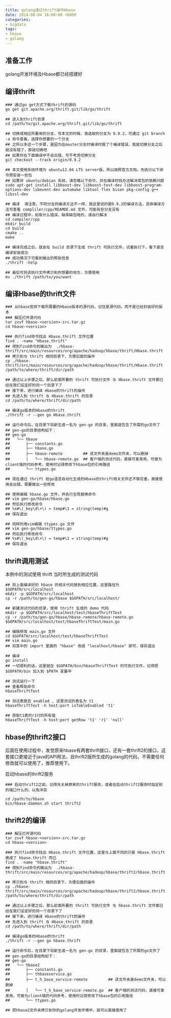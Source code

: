 ```yaml
---
title: golang通过thrift操作Hbase
date: 2014-08-04 16:00:00 +0800
categories:
- bigdata
tags:
- hbase
- golang
---
```


## 准备工作

golang开发环境及Hbase都已经搭建好


## 编译thrift

	### 通过go get方式下载thrift的源码
	go get git.apache.org/thrift.git/lib/go/thrift
	
	## 进入到thrift目录
	cd /path/to/git.apache.org/thrift.git/lib/go/thrift
	
	## 切换成相应所要用的分支，写本文的时候，我选取的分支为 0.9.2，可通过 git branch -a 命令查看，选择你想要的一个分支
	## 之所以多这一个步骤，是因为在master分支时编译时报了个编译错误，我就切换分支之后就没有错了，那就切换吧
	## 如果你在下面编译中不会出错，可不考虑切换分支
	git checkout --track origin/0.9.2
	
	## 本文使用系统环境为 ubuntu12.04 LTS server版，所以按照官方文档，先执行以下命令预安装一些包
	## 如果非 ubuntu/debian 系统，请忽略以下命令，并在编译时找办法解决库包的依赖问题
	sudo apt-get install libboost-dev libboost-test-dev libboost-program-options-dev libevent-dev automake libtool flex bison pkg-config g++ libssl-dev
	
	## 编译  请注意，不同分支的编译方法不一样，我这里说的是0.9.2的编译方法，具体编译方法可查看 compliler/cpp/REAMDE.md 文件，可能有些分支没有
	## 编译过程中，如有什么错误，缺库缺包啥的，请自行解决
	cd compiler/cpp
	mkdir build
	cd build
	cmake ..
	make
	
	## 编译完成之后，就会在 build 目录下生成 thrift 可执行文件，试着执行下，看下是否编译安装成功
	## 成功情况下可看到输出的帮助信息
	./thrift -help
	
	## 最后可将该执行文件拷贝到你想要的地方，方便使用
	mv ./thrift /path/to/you/want

## 编译Hbase的thrift文件


	### 从hbase官网下载所需要的Hbase版本的源代码，记住是源代码，而不是已经封装好的版本
	### 解压打开源代码
	tar zxvf hbase-<version>-src.tar.gz
	cd hbase-<version>
	
	### 执行find命令找出 Hbase.thrift 文件位置
	find . -name "Hbase.thrift"
	## 得到find命令的输出为  ./hbase-thrift/src/main/resources/org/apache/hadoop/hbase/thrift/Hbase.thrift
	## 拷贝到与 thrift 相同目录下，方便后面的操作
	cp ./hbase-thrift/src/main/resources/org/apache/hadoop/hbase/thrift/Hbase.thrift /path/to/where/thrift/dir/path
	
	## 通过以上步骤之后，那么前面所要的 thrift 可执行文件 与 Hbase.thrift 文件都已经在我们设定好的同一个目录下了
	## 接下来，进行编译 Hbase的thrift的操作
	## 先进入到 thrift 与 Hbase.thrift 的目录
	cd /path/to/where/thrift/dir/path
	
	## 编译go版本的Hbase的thrift
	./thrift -r --gen go Hbase.thrift
	
	## 运行命令后，在目录下将新生成一名为 gen-go 的目录，里面就包含了所需的go文件了
	## gen-go的目录结构如下：
	## gen-go
	##   └── hbase
	##       ├── constants.go
	##       ├── hbase.go
	##       ├── hbase-remote         ## 该文件夹是demo文件夹，可以删掉
	##       │   └── hbase-remote.go  ## 客户端的测试代码，直接可拿来用，可做为client端的代码参考，使用时记得修改下hbase包的引用路径
	##       └── ttypes.go
	
	## 现在通过 thrift 给go语言自动化生成的Hbase的thrift相关文件还不够完善，直接使用会出错，需要做出一些修改
	
	## 使用编辑 hbase.go 文件，并执行全局替换命令
	## vim gen-go/hbase/hbase.go
	## 然后执行修改命令
	## %s#\(_key\d\+\) = temp#\1 = string(temp)#g
	## 保存退出
	
	## 同样的用vim编辑 ttypes.go 文件
	## vim gen-go/hbase/ttypes.go
	## 然后执行修改命令
	## %s#\(_key\d\+\) = temp#\1 = string(temp)#g
	## 保存退出


## thrift调用测试

本例中的测试使用 thrift 当时所生成的测试代码


	## 将上面编译好的 hbase 的相关代码放到相应位置，这里路径为 $GOPATH/src/localhost
	mkdir -p $GOPATH/src/localhost
	cp -r /path/to/gen-go/hbase $GOPATH/src/localhost/
	
	## 新建测试代码的目录，使用 thrift 生成的 demo 代码
	mkdir -p $GOPATH/src/localhost/test/hbaseThriftTest
	cp -r /path/to/gen-go/hbase/hbase-remote/hbase-remote.go $GOPATH/src/localhost/test/hbaseThriftTest/main.go
	
	## 编辑修改 main.go 文件
	cd $GOPATH/src/localhost/test/hbaseThriftTest
	## vim main.go
	## 将其中的 import 里面的 "hbase" 改成 "localhost/hbase" 即可，保存退出
	
	## 编译
	go install
	## 一切顺利的话，这里就在 $GOPATH/bin/hbaseThriftTest 的可执行文件，记得把 $GOPATH/bin 加入到 $PATH 变量中
	
	## 测试运行一下
	## 查看帮助命令
	hbaseThriftTest
	
	## 测试表是否 enabled , 这里测试的表名为 t1
	hbaseThriftTest -h host:port isTableEnabled 't1'
	
	## 获取t1表的r1行的所有值
	hbaseThriftTest -h host:port getRow 't1' 'r1' 'null'


## hbase的thrift2接口

后面在使用过程中，发觉原来hbase有两套thrift接口，还有一套thrift2的接口，这套接口更接近于java的API用法，且thrift2版所生成的golang的代码，不需要任何修改就可以使用了，推荐使用下。

启动hbase的thrift2服务

	### 启动thrift2之前，记得先关掉原来的thrift服务，或者在启动thrift2服务时指定别的端口什么的，以免冲突
	
	cd /path/to/hbase
	bin/hbase-daemon.sh start thrift2

## thrift2的编译


	### 解压打开源代码
	tar zxvf hbase-<version>-src.tar.gz
	cd hbase-<version>
	
	### 执行find命令找出 Hbase.thrift 文件位置，这里与上面不同的只是 Hbase.thrift 换成了 hbase.thrift 而已
	find . -name "hbase.thrift"
	## 得到find命令的输出为  ./hbase-thrift/src/main/resources/org/apache/hadoop/hbase/thrift2/hbase.thrift
	
	## 拷贝到与 thrift 相同目录下，方便后面的操作
	cp ./hbase-thrift/src/main/resources/org/apache/hadoop/hbase/thrift2/hbase.thrift /path/to/where/thrift/dir/path
	
	## 通过以上步骤之后，那么前面所要的 thrift 可执行文件 与 hbase.thrift 文件都已经在我们设定好的同一个目录下了
	## 接下来，进行编译 Hbase的thrift的操作
	## 先进入到 thrift 与 Hbase.thrift 的目录
	cd /path/to/where/thrift/dir/path
	
	## 编译go版本的Hbase的thrift
	./thrift -r --gen go hbase.thrift
	
	## 运行命令后，在目录下将新生成一名为 gen-go 的目录，里面就包含了所需的go文件了
	## gen-go的目录结构如下：
	## gen-go
	##   └── hbase2
	##       ├── constants.go
	##       ├── thbaseservice.go
	##       ├── t_h_base_service-remote         ## 该文件夹是demo文件夹，可以删掉
	##       │   └── t_h_base_service-remote.go  ## 客户端的测试代码，直接可拿来用，可做为client端的代码参考，使用时记得修改下hbase包的引用路径
	##       └── ttypes.go
	
	## 把hbase2文件夹拷贝到你的golang开发环境中，就可以直接使用了
